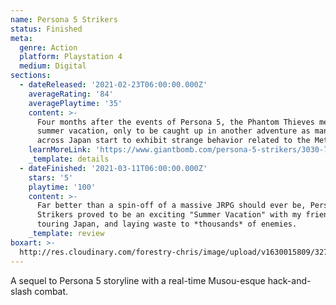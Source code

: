 ```yaml
---
name: Persona 5 Strikers
status: Finished
meta:
  genre: Action
  platform: Playstation 4
  medium: Digital
sections:
  - dateReleased: '2021-02-23T06:00:00.000Z'
    averageRating: '84'
    averagePlaytime: '35'
    content: >-
      Four months after the events of Persona 5, the Phantom Thieves meet up for
      summer vacation, only to be caught up in another adventure as many people
      across Japan start to exhibit strange behavior related to the Metaverse.
    learnMoreLink: 'https://www.giantbomb.com/persona-5-strikers/3030-73123/'
    _template: details
  - dateFinished: '2021-03-11T06:00:00.000Z'
    stars: '5'
    playtime: '100'
    content: >-
      Far better than a spin-off of a massive JRPG should ever be, Persona 5
      Strikers proved to be an exciting "Summer Vacation" with my friends,
      touring Japan, and laying waste to *thousands* of enemies.
    _template: review
boxart: >-
  http://res.cloudinary.com/forestry-chris/image/upload/v1630015809/3273092-screenshot2021-02-14at8.20.01pm_flvslk.png
---
```

A sequel to Persona 5 storyline with a real-time Musou-esque hack-and-slash combat.
